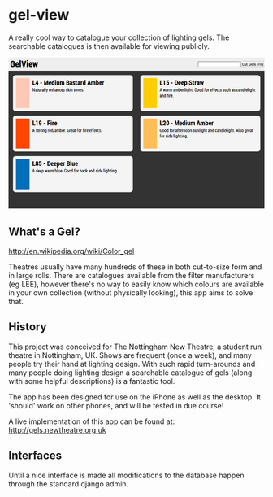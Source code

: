 gel-view
========

A really cool way to catalogue your collection of lighting gels. The searchable catalogues is then available for viewing publicly.

![Screenshot](https://github.com/fullaf/gel-view/raw/master/screenshot.png)

What's a Gel?
-------------
http://en.wikipedia.org/wiki/Color_gel

Theatres usually have many hundreds of these in both cut-to-size form and in large rolls. There are catalogues available from the filter manufacturers (eg LEE), however there's no way to easily know which colours are available in your own collection (without physically looking), this app aims to solve that.

History
-------
This project was conceived for The Nottingham New Theatre, a student run theatre in Nottingham, UK. Shows are frequent (once a week), and many people try their hand at lighting design. With such rapid turn-arounds and many people doing lighting design a searchable catalogue of gels (along with some helpful descriptions) is a fantastic tool.

The app has been designed for use on the iPhone as well as the desktop. It 'should' work on other phones, and will be tested in due course!

A live implementation of this app can be found at: http://gels.newtheatre.org.uk

Interfaces
----------
Until a nice interface is made all modifications to the database happen through the standard django admin.
